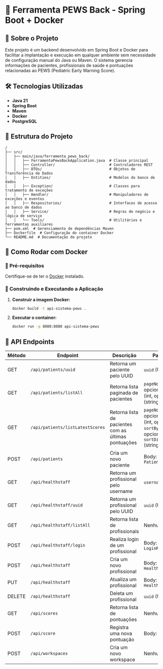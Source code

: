 # 🚀 Ferramenta PEWS Back - Spring Boot + Docker

## 📌 Sobre o Projeto
Este projeto é um backend desenvolvido em Spring Boot e Docker para facilitar a implantação e execução em qualquer ambiente sem necessidade de configuração manual do Java ou Maven. O sistema gerencia informações de pacientes, profissionais de saúde e pontuações relacionadas ao PEWS (Pediatric Early Warning Score).

## 🛠️ Tecnologias Utilizadas
- **Java 21**
- **Spring Boot**
- **Maven**
- **Docker**
- **PostgreSQL**

## 📂 Estrutura do Projeto
```
/
├── src/
│   ├── main/java/ferramenta_pews_back/
│   │   ├── FerramentaPewsBackApplication.java  # Classe principal
│   │   ├── Controller/                         # Controladores REST
│   │   ├── DTOs/                               # Objetos de Transferência de Dados
│   │   ├── Entities/                           # Modelos do banco de dados
│   │   ├── Exception/                          # Classes para tratamento de exceções
│   │   ├── Handler/                            # Manipuladores de exceções e eventos
│   │   ├── Respositories/                      # Interfaces de acesso ao banco de dados
│   │   ├── Service/                            # Regras de negócio e lógica de serviço
│   │   └── Tools/                              # Utilitários e ferramentas auxiliares
├── pom.xml  # Gerenciamento de dependências Maven
├── Dockerfile  # Configuração do container Docker
└── README.md  # Documentação do projeto
```

## 🚀 Como Rodar com Docker

### 📌 Pré-requisitos
Certifique-se de ter o [Docker](https://www.docker.com/get-started) instalado.

### 🔧 Construindo e Executando a Aplicação
1. **Construir a imagem Docker:**
   ```sh
   docker build -t api-sistema-pews .
   ```
2. **Executar o container:**
   ```sh
   docker run -p 8080:8080 api-sistema-pews
   ```


## 📄 API Endpoints

| Método | Endpoint                    | Descrição                                   | Parâmetros |
|---------|----------------------------|--------------------------------|------------|
| GET     | `/api/patients/uuid`       | Retorna um paciente pelo UUID  | `uuid` (UUID) |
| GET     | `/api/patients/listAll`    | Retorna lista paginada de pacientes | `pageNo` (int, opcional), `pageSize` (int, opcional), `name` (string, opcional) |
| GET     | `/api/patients/listLatestScores` | Retorna lista de pacientes com as últimas pontuações | `pageNo` (int, opcional), `pageSize` (int, opcional), `sortBy` (string, opcional), `sortDirection` (string, opcional) |
| POST    | `/api/patients`            | Cria um novo paciente         | Body: `PatientPostDTO` |
| GET     | `/api/healthstaff`         | Retorna um profissional pelo username | `username` (string) |
| GET     | `/api/healthstaff/uuid`    | Retorna um profissional pelo UUID | `uuid` (UUID) |
| GET     | `/api/healthstaff/listAll` | Retorna lista de profissionais | Nenhum |
| POST    | `/api/healthstaff/login`   | Realiza login de um profissional | Body: `LoginRequestDTO` |
| POST    | `/api/healthstaff`         | Cria um novo profissional     | Body: `HealthStaffPostDTO` |
| PUT     | `/api/healthstaff`         | Atualiza um profissional      | Body: `HealthStaffPutDTO` |
| DELETE  | `/api/healthstaff`         | Deleta um profissional        | `uuid` (UUID) |
| GET     | `/api/scores`              | Retorna lista de pontuações   | Nenhum |
| POST    | `/api/score`               | Registra uma nova pontuação  | Body: `ScorePostDTO` |
| POST    | `/api/workspaces`          | Cria um novo workspace        | Nenhum |
